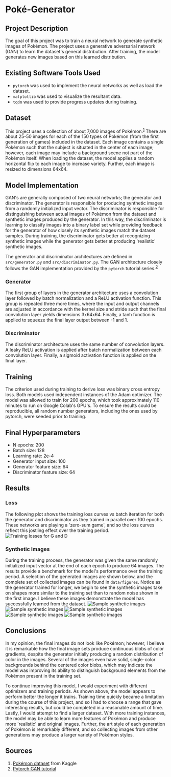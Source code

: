 # Poké-Generator

## Project Description
The goal of this project was to train a neural network to generate synthetic images of Pokémon. The project uses a generative adversarial network (GAN) to learn the dataset's general distribution. After training, the model generates new images based on this learned distribution.

## Existing Software Tools Used
- `pytorch` was used to implement the neural networks as well as load the dataset.
- `matplotlib` was used to visualize the resultant data.
- `tqdm` was used to provide progress updates during training.

## Dataset
This project uses a collection of about 7,000 images of Pokémon.<sup>[1](#Sources)</sup> There are about 25-50 images for each of the 150 types of Pokémon (from the first generation of games) included in the dataset. Each image contains a single Pokémon such that the subject is situated in the center of each image; however, each image may include a background scene not part of the Pokémon itself. When loading the dataset, the model applies a random horizontal flip to each image to increase variety. Further, each image is resized to dimensions 64x64.

## Model Implementation
GAN's are generally composed of two neural networks; the generator and discriminator. The generator is responsible for producing synthetic images from a randomly initialized input vector. The discriminator is responsible for distinguishing between actual images of Pokémon from the dataset and synthetic images produced by the generator. In this way, the discriminator is learning to classify images into a binary label set while providing feedback for the generator of how closely its synthetic images match the dataset samples. During training, the discriminator gets better at recognizing synthetic images while the generator gets better at producing 'realistic' synthetic images.

The generator and discriminator architectures are defined in `src/generator.py` and `src/discriminator.py`. The GAN architecture closely follows the GAN implementation provided by the `pytorch` tutorial series.<sup>[2](#Sources)</sup> 

### Generator
The first group of layers in the generator architecture uses a convolution layer followed by batch normalization and a ReLU activation function. This group is repeated three more times, where the input and output channels are adjusted in accordance with the kernel size and stride such that the final convolution layer yields dimensions 3x64x64. Finally, a tanh function is applied to squeeze the final layer output between -1 and 1.

### Discriminator
The discriminator architecture uses the same number of convolution layers. A leaky ReLU activation is applied after batch normalization between each convolution layer. Finally, a sigmoid activation function is applied on the final layer.

## Training
The criterion used during training to derive loss was binary cross entropy loss. Both models used independent instances of the Adam optimizer. The model was allowed to train for 200 epochs, which took approximately 110 minutes to run on Google Colab's GPU's. To ensure the results could be reproducible, all random number generators, including the ones used by pytorch, were seeded prior to training.

## Final Hyperparameters
- N epochs: 200
- Batch size: 128
- Learning rate: 2e-4
- Generator input size: 100
- Generator feature size: 64
- Discriminator feature size: 64

## Results
### Loss
The following plot shows the training loss curves vs batch iteration for both the generator and discriminator as they trained in parallel over 100 epochs. These networks are playing a 'zero-sum game', and so the loss curves reflect this jostling effect over the training period.
![Training losses for G and D](/data/figures/losses.png)

### Synthetic Images
During the training process, the generator was given the same randomly initialized input vector at the end of each epoch to produce 64 images. The results provide a benchmark for the model's performance over the training period. A selection of the generated images are shown below, and the complete set of collected images can be found in `data/figures`. Notice as the generator trained for longer, we begin to see the synthetic images take on shapes more similar to the training set than to random noise shown in the first image. I believe these images demonstrate the model has successfully learned from the dataset.
![Sample synthetic images](/data/figures/epoch0gen.png)
![Sample synthetic images](/data/figures/epoch50gen.png)
![Sample synthetic images](/data/figures/epoch100gen.png)
![Sample synthetic images](/data/figures/epoch150gen.png)
![Sample synthetic images](/data/figures/epoch200gen.png)

## Conclusions
In my opinion, the final images do not look like Pokémon; however, I believe it is remarkable how the final image sets produce continuous blobs of color gradients, despite the generator initially producing a random distribution of color in the images. Several of the images even have solid, single-color backgrounds behind the centered color blobs, which may indicate the model was improving its ability to distinguish background elements from the Pokémon present in the training set. 

To continue improving this model, I would experiment with different optimizers and training periods. As shown above, the model appears to perform better the longer it trains. Training time quickly became a limitation during the course of this project, and so I had to choose a range that gave interesting results, but could be completed in a reasonable amount of time. Lastly, I would attempt to find a larger dataset. With more training instances, the model may be able to learn more features of Pokémon and produce more 'realistic' and original images. Further, the art style of each generation of Pokémon is remarkably different, and so collecting images from other generations may produce a larger variety of Pokémon styles.

## Sources
1. [Pokémon dataset](https://www.kaggle.com/datasets/lantian773030/pokemonclassification) from Kaggle
2. [Pytorch GAN tutorial](https://pytorch.org/tutorials/beginner/dcgan_faces_tutorial.html)
